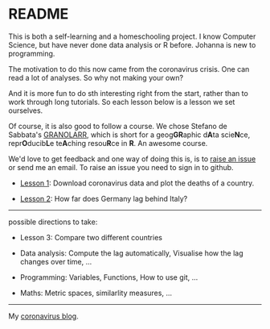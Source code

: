 # README

This is both a self-learning and a homeschooling project. I know Computer Science, but have never done data analysis or R before. Johanna is new to programming.

The motivation to do this now came from the coronavirus crisis. One can read a lot of analyses. So why not making your own?

And it is more fun to do sth interesting right from the start, rather than to work through long tutorials. So each lesson below is a lesson we set ourselves. 

Of course, it is also good to follow a course. We chose Stefano de Sabbata's [GRANOLARR](https://sdesabbata.github.io/granolarr/), which is short for a geog**GR**aphic d**A**ta scie**N**ce, repr**O**ducib**L**e te**A**ching resou**R**ce in **R**. An awesome course. 

We'd love to get feedback and one way of doing this is, is to [raise an issue](https://github.com/alexhkurz/coronavirus-in-R/issues) or send me an email. To raise an issue you need to sign in to github. 

- [Lesson 1](lessons/lesson-01/lesson-01.md): Download coronavirus data and plot the deaths of a country.   

- [Lesson 2](lessons/lesson-02/lesson-02.md): How far does Germany lag behind Italy?

---

possible directions to take:

- Lesson 3: Compare two different countries

- Data analysis: Compute the lag automatically, Visualise how the lag changes over time, ...

- Programming: Variables, Functions, How to use git, ...

- Maths: Metric spaces, similarlity measures, ...

---

My [coronavirus blog](https://alexhkurz.github.io/notes/covid-19.html).

[^github]: [Github](https://en.wikipedia.org/wiki/GitHub) is the world's prime forum for developing and sharing code. 


